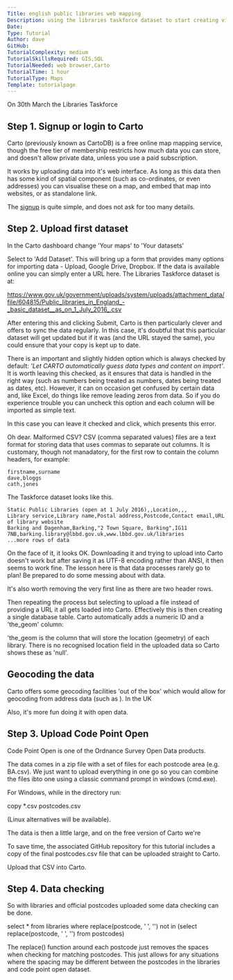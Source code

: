 ```yaml
---
Title: english public libraries web mapping
Description: using the libraries taskforce dataset to start creating visualisations
Date: 
Type: Tutorial
Author: dave
GitHub: 
TutorialComplexity: medium
TutorialSkillsRequired: GIS,SQL
TutorialNeeded: web browser,Carto
TutorialTime: 1 hour
TutorialType: Maps
Template: tutorialpage
---
```


On 30th March the Libraries Taskforce

Step 1. Signup or login to Carto
--------------------------------

Carto (previously known as CartoDB) is a free online map mapping service, though the free tier of membership restricts how much data you can store, and doesn't allow private data, unless you use a paid subscription.

It works by uploading data into it's web interface.  As long as this data then has some kind of spatial component (such as co-ordinates, or even addresses) you can visualise these on a map, and embed that map into websites, or as standalone link.

The [signup](https://carto.com/signup) is quite simple, and does not ask for too many details.

Step 2.  Upload first dataset
-----------------------------

In the Carto dashboard change 'Your maps' to 'Your datasets'

Select to 'Add Dataset'.  This will bring up a form that provides many options for importing data - Upload, Google Drive, Dropbox.  If the data is available online you can simply enter a URL here.  The Libraries Taskforce dataset is at:

https://www.gov.uk/government/uploads/system/uploads/attachment_data/file/604815/Public_libraries_in_England_-_basic_dataset__as_on_1_July_2016_.csv

After entering this and clicking Submit, Carto is then particularly clever and offers to sync the data regularly.  In this case, it's doubtful that this particular dataset will get updated but if it was (and the URL stayed the same), you could ensure that your copy is kept up to date.

There is an important and slightly hidden option which is always checked by default: *'Let CARTO automatically guess data types and content on import'*.  It is worth leaving this checked, as it ensures that data is handled in the right way (such as numbers being treated as numbers, dates being treated as dates, etc).  However,
it can on occasion get confused by certain data and, like Excel, do things like remove leading zeros from data.  So if you do experience trouble you can uncheck this option and each column will be imported as simple text.

In this case you can leave it checked and click, which presents this error.



Oh dear.  Malformed CSV?  CSV (comma separated values) files are a text format for storing data that uses commas to separate out columns.  It is customary, though not manadatory, for the first row to contain the column headers, for example:

```
firstname,surname
dave,bloggs
cath,jones
```

The Taskforce dataset looks like this.

```
Static Public Libraries (open at 1 July 2016),,Location,,,
Library service,Library name,Postal address,Postcode,Contact email,URL of library website
Barking and Dagenham,Barking,"2 Town Square, Barking",IG11 7NB,barking.library@lbbd.gov.uk,www.lbbd.gov.uk/libraries 
...more rows of data
```

On the face of it, it looks OK.  Downloading it and trying to upload into Carto doesn't work but after saving it as UTF-8 encoding rather than ANSI, it then seems to work fine.  The lesson here is that data processes rarely go to plan!  Be prepared to do some messing about with data.

It's also worth removing the very first line as there are two header rows.

Then repeating the process but selecting to upload a file instead of providing a URL it all gets loaded into Carto.  Effectively this is then creating a single database table.  Carto automatically adds a numeric ID and a 'the_geom' column:

'the_geom is the column that will store the location (geometry) of each library.  There is no recognised location field in the uploaded data so Carto shows these as 'null'.


Geocoding the data
------------------

Carto offers some geocoding facilities 'out of the box' which would allow for geocoding from address data (such as ).  In the UK

Also, it's more fun doing it with open data.


Step 3.  Upload Code Point Open
-------------------------------

Code Point Open is one of the Ordnance Survey Open Data products.

The data comes in a zip file with a set of files for each postcode area (e.g. BA.csv).  We just want to upload everything in one go so you can combine the files ibto one using a classic command prompt in windows (cmd.exe).

For Windows, while in the directory run:


copy *.csv postcodes.csv


(Linux alternatives will be available).

The data is then a little large, and on the free version of Carto we're 

To save time, the associated GitHub repository for this tutorial includes a copy of the final postcodes.csv file that can be uploaded straight to Carto.

Upload that CSV into Carto.



Step 4.  Data checking
----------------------

So with libraries and official postcodes uploaded some data checking can be done.


select * from libraries where replace(postcode, ' ', '') not in (select replace(postcode, ' ', '') from postcodes)

The replace() function around each postcode just removes the spaces when checking for matching postcodes.  This just allows for any situations where the spacing may be different between the postcodes in the libraries and code point open dataset.











